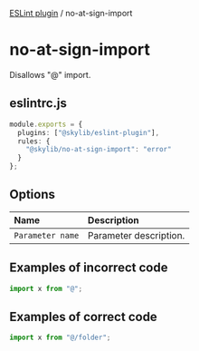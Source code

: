[ESLint plugin](index.md) / no-at-sign-import

# no-at-sign-import

Disallows "@" import.

## eslintrc.js

```ts
module.exports = {
  plugins: ["@skylib/eslint-plugin"],
  rules: {
    "@skylib/no-at-sign-import": "error"
  }
};
```

## Options

| Name | Description |
| :------ | :------ |
| `Parameter name` | Parameter description. |


## Examples of incorrect code

```ts
import x from "@";
```

## Examples of correct code

```ts
import x from "@/folder";
```
